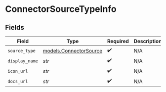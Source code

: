 # ConnectorSourceTypeInfo


## Fields

| Field                                                  | Type                                                   | Required                                               | Description                                            |
| ------------------------------------------------------ | ------------------------------------------------------ | ------------------------------------------------------ | ------------------------------------------------------ |
| `source_type`                                          | [models.ConnectorSource](../models/connectorsource.md) | :heavy_check_mark:                                     | N/A                                                    |
| `display_name`                                         | *str*                                                  | :heavy_check_mark:                                     | N/A                                                    |
| `icon_url`                                             | *str*                                                  | :heavy_check_mark:                                     | N/A                                                    |
| `docs_url`                                             | *str*                                                  | :heavy_check_mark:                                     | N/A                                                    |